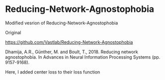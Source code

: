 # Reducing-Network-Agnostophobia
Modified vesrion of Reducing-Network-Agnostophobia



Original

https://github.com/Vastlab/Reducing-Network-Agnostophobia

Dhamija, A.R., Günther, M. and Boult, T., 2018. Reducing network agnostophobia. In Advances in Neural Information Processing Systems (pp. 9157-9168).



Here, I added center loss to their loss function
